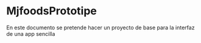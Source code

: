 # MjfoodsPrototipe
En este documento se pretende hacer un proyecto de base para la interfaz de una app sencilla